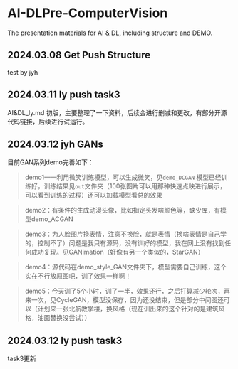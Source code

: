 # AI-DLPre-ComputerVision
The presentation materials for AI &amp; DL, including structure and DEMO.

## 2024.03.08 Get Push Structure

test by jyh

## 2024.03.11 ly push task3

AI&DL_ly.md 初版，主要整理了一下资料，后续会进行删减和更改，有部分开源代码链接，后续进行试运行。

## 2024.03.12 jyh GANs

目前GAN系列demo完善如下：

> demo1——利用微笑训练模型，可以生成微笑，见`demo_DCGAN`  模型已经训练好，训练结果见`out`文件夹（100张图片可以用那种快速点映进行展示，可以看到训练的过程）还可以加载模型看总的效果

> demo2：有条件的生成动漫头像，比如指定头发啥颜色等，缺少库，有模型demo_ACGAN

> demo3：为人脸图片换表情，注意不换脸，就是表情（换啥表情是自己学的，控制不了）问题是我只有源码，没有训好的模型，我在网上没有找到任何成功复现。见GANimation（好像有另一个类似的，StarGAN）

> demo4：源代码在demo_style_GAN文件夹下，模型需要自己训练，这个实在不行放原图吧，训了效果一样啊！

> demo5：今天训了5个小时，训了一半，效果还行，之后打算减少轮次，再来一次，见CycleGAN，模型没保存，因为还没结束，但是部分中间图还可以（计划来一张北航教学楼，换风格（现在训出来的这个针对的是建筑风格，油画替换没尝试））

## 2024.03.12 ly push task3

task3更新
